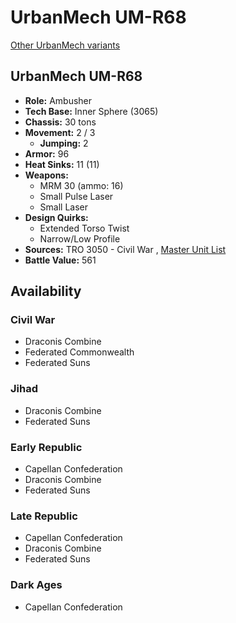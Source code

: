 # UrbanMech UM-R68 

[Other UrbanMech variants](../urbanmech.md) 

## UrbanMech UM-R68 

- **Role:** Ambusher 
- **Tech Base:** Inner Sphere (3065) 
- **Chassis:** 30 tons 
- **Movement:** 2 / 3 
  - **Jumping:** 2 
- **Armor:** 96 
- **Heat Sinks:** 11 (11) 
- **Weapons:** 
  - MRM 30 (ammo: 16) 
  - Small Pulse Laser 
  - Small Laser 
- **Design Quirks:** 
  - Extended Torso Twist 
  - Narrow/Low Profile 
- **Sources:** TRO 3050 - Civil War , [Master Unit List](http://masterunitlist.info/Unit/Details/3357/urbanmech-um-r68) 
- **Battle Value:** 561 

## Availability 

### Civil War 

- Draconis Combine 
- Federated Commonwealth 
- Federated Suns 

### Jihad 

- Draconis Combine 
- Federated Suns 

### Early Republic 

- Capellan Confederation 
- Draconis Combine 
- Federated Suns 

### Late Republic 

- Capellan Confederation 
- Draconis Combine 
- Federated Suns 

### Dark Ages 

- Capellan Confederation 

